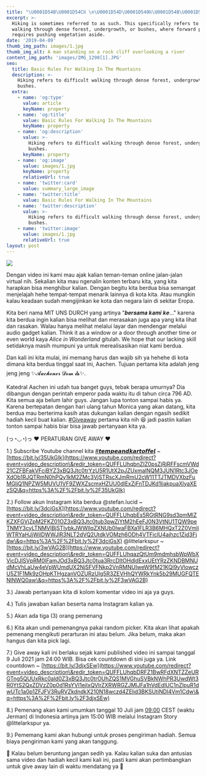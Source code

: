 ```yaml
---
title: "\U0001D54B\U0001D54Cℝ \n\U0001D54D\U0001D540ℝ\U0001D54B\U0001D54C\U0001D538\U0001D543 \U0001D542\U0001D53C \U0001D54A\U0001D538\U0001D543\U0001D538ℍ \U0001D54A\U0001D538\U0001D54B\U0001D54C \U0001D54Cℕ\U0001D53C\U0001D54Aℂ\U0001D546'\U0001D54A \U0001D54E\U0001D546ℝ\U0001D543\U0001D53B \nℍ\U0001D53Cℝ\U0001D540\U0001D54B\U0001D538\U0001D53E\U0001D53C \U0001D54A\U0001D540\U0001D54B\U0001D53C \U0001F3F0 | MIT UNS DURCH AACHEN | EPISODE #1 \U0001F46B| #1 GIVEAWAY"
excerpt: >-
  Hiking is sometimes referred to as such. This specifically refers to difficult
  walking through dense forest, undergrowth, or bushes, where forward progress
  requires pushing vegetation aside.
date: '2019-04-09'
thumb_img_path: images/1.jpg
thumb_img_alt: A man standing on a rock cliff overlooking a river
content_img_path: 'images/IMG_1290[1].JPG'
seo:
  title: Basic Rules For Walking In The Mountains
  description: >-
    Hiking refers to difficult walking through dense forest, undergrowth, or
    bushes.
  extra:
    - name: 'og:type'
      value: article
      keyName: property
    - name: 'og:title'
      value: Basic Rules For Walking In The Mountains
      keyName: property
    - name: 'og:description'
      value: >-
        Hiking refers to difficult walking through dense forest, undergrowth, or
        bushes.
      keyName: property
    - name: 'og:image'
      value: images/1.jpg
      keyName: property
      relativeUrl: true
    - name: 'twitter:card'
      value: summary_large_image
    - name: 'twitter:title'
      value: Basic Rules For Walking In The Mountains
    - name: 'twitter:description'
      value: >-
        Hiking refers to difficult walking through dense forest, undergrowth, or
        bushes.
    - name: 'twitter:image'
      value: images/1.jpg
      relativeUrl: true
layout: post
---
```

![](/\_static/app-assets/Brown%20and%20Beige%20London%20Travel%20Collection%20YouTube%20Thumbnail.png)

Dengan video ini kami mau ajak kalian teman-teman online jalan-jalan virtual nih. Sekalian kita mau ngenalin konten terbaru kita, yang kita harapkan bisa menghibur kalian. Dengan begitu kita berdua bisa semangat menjelajah hehe tempat-tempat menarik lainnya di kota kita. Atau mungkin kalau keadaan sudah mengijinkan ke kota dan negara lain di sekitar Eropa.

Kita beri nama MIT UNS DURCH yang artinya "𝒃𝒆𝒓𝒔𝒂𝒎𝒂 𝒌𝒂𝒎𝒊 𝒌𝒆..." karena kita berdua ingin kalian bisa melihat dan merasakan juga apa yang kita lihat dan rasakan. Walau hanya melihat melalui layar dan mendengar melalui audio gadget kalian. Think it as a window or a door through another time or even world kaya *Alice in Wonderland* gitulah. We hope that our lacking skill setidaknya masih mumpuni ya untuk merealisasikan niat kami berdua.

Dan kali ini kita mulai, ini memang harus dan wajib sih ya hehehe di kota dimana kita berdua tinggal saat ini, Aachen. Tujuan pertama kita adalah jeng jeng jeng ✨𝓐𝓪𝓬𝓱𝓮𝓷𝓮𝓻 𝓓𝓸𝓶 ⛪✨. 

Katedral Aachen ini udah tua banget guys, tebak berapa umurnya? Dia dibangun dengan perintah emperor pada waktu itu di tahun circa 796 AD. Kita semua aja belum lahir guys. Jangan lupa tonton sampai habis ya. Karena bertepatan dengan hari ulang tahun Monica yang akan datang, kita berdua mau berterima kasih atas dukungan kalian dengan ngasih sedikit hadiah kecil buat kalian. [#Giveaway](https://www.youtube.com/hashtag/giveaway) pertama kita nih 😆 jadi pastiin kalian tonton sampai habis biar bisa jawab pertanyaan kita ya.

(っ◔◡◔)っ ♥ PERATURAN GIVE AWAY ♥

1.)  Subscribe Youtube channel kita
[#𝙩𝙚𝙢𝙥𝙚𝙖𝙣𝙙𝙠𝙖𝙧𝙩𝙤𝙛𝙛𝙚𝙡](https://www.youtube.com/hashtag/tempeandkartoffel) ~ [https://bit.ly/35UkGlk](https://www.youtube.com/redirect?event=video_description\&redir_token=QUFFLUhqbnZIZ0psZjRjRFFscmVWd21CZFBFakVFcjBYZ3xBQ3Jtc0trYzU5R1UtX2pJZUxmalNQM3JUN1Rtc3JOeXdOb1RJQTRmN0hPQy1kM2ZMc3VjSTRscXJmRmU2cW11TTJTMDVXbzFuMGljQ1NPZW5MUVU1VF9ZWXZscmxHZUU0dlExZjFnTDJKd1ljakpuaXlyaXEzSQ\&q=https%3A%2F%2Fbit.ly%2F35UkGlk)

2.) Follow akun Instagram kita berdua
@stefan.lucid ~ [https://bit.ly/3dciGsX](https://www.youtube.com/redirect?event=video_description\&redir_token=QUFFLUhqbEs5RGtRNG9sd3pmMlZKZXFGVjZpM2FKZ01OZ3xBQ3Jtc0tub3pwZjYtM2hEeFJ0N3VtNU1TQW9peTNMY3cyLTNMVlBjSTIybkJWWllqZXNUb0lwaFBXa1FLR3B6MHQxT2Z0VmliWTRYaHJjWjlDWWJlR3NLT2dVQ2UtdkVOMzh6ODh4VTFiclU4ajhzc1Zid3Fjdw\&q=https%3A%2F%2Fbit.ly%2F3dciGsX)
@littelarkspur ~ [https://bit.ly/3wVAG2B](https://www.youtube.com/redirect?event=video_description\&redir_token=QUFFLUhqazQtUm9mdmhsbWpWbXVicDJlSVpRM0lFamJOd3xBQ3Jtc0tua3RrcDItOHdldExxUEtYRzZKNDBMNUdMcVhLaUw4eVpWUmdUX2NjSFVFNkp2VnRMNUIweW9fM21KQl9yVlowczU5Z1F1Mk9zOHpKTHgzanVOZURzUlg5R3ZEVHhQYWRkYnk5b29MUGFQTENlNWQ0aw\&q=https%3A%2F%2Fbit.ly%2F3wVAG2B)

3.) Jawab pertanyaan kita di kolom komentar video ini aja ya guys.

4.) Tulis jawaban kalian beserta nama Instagram kalian ya.

5.) Akan ada tiga (3) orang pemenang

6.) Kita akan undi pemenangnya pakai random picker. Kita akan lihat apakah pemenang mengikuti perarturan ini atau belum. Jika belum, maka akan hangus dan kita pick lagi.

7.) Give away kali ini berlaku sejak kami published video ini sampai tanggal 9 Juli 2021 jam 24:00 WIB. Bisa cek countdown di sini juga ya.
Link countdown ~ [https://bit.ly/3djxSEw](https://www.youtube.com/redirect?event=video_description\&redir_token=QUFFLUhqbDRFZ1BwRFdXNTZZeURGTng5QUUxRkc0ald0Z3xBQ3Jtc0trOUhZQS1MVGhuSVBkNWhPR3UwdWt3R0YtS2QxZDVzZ0p0d1RsYVI1ejIxQVlrZXRWRGZJMlJFa1hVdEdlUC1nZlpuR1dwUTc1a0p1ZFJFV3RuRVZkdndkX210N18wczd4ZElid3BKSUtiNDl4Vm1Cdw\&q=https%3A%2F%2Fbit.ly%2F3djxSEw)

8.) Pemenang akan kami umumkan tanggal 10 Juli jam [09:00](https://www.youtube.com/watch?v=S_EFXv8bPwc\&t=540s) CEST (waktu Jerman) di Indonesia artinya jam 15:00 WIB melalui Instagram Story @littelarkspur ya.

9.) Pememang kami akan hubungi untuk proses pengiriman hadiah. Semua biaya pengiriman kami yang akan tanggung.

💖 Kalau belum beruntung jangan sedih ya. Kalau kalian suka dan antusias sama video dan hadiah kecil kami kali ini, pasti kami akan pertimbangkan untuk give away lain di waktu mendatang ya 💖
